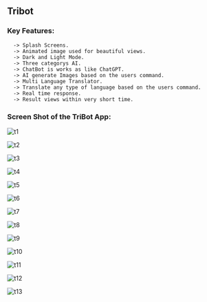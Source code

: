 ## Tribot
### Key Features: 
      -> Splash Screens.
      -> Animated image used for beautiful views.
      -> Dark and Light Mode.
      -> Three categorys AI.
      -> ChatBot is works as like ChatGPT.
      -> AI generate Images based on the users command.
      -> Multi Language Translator.
      -> Translate any type of language based on the users command.
      -> Real time response.
      -> Result views within very short time.

### Screen Shot of the TriBot App: 
    
![t1](https://github.com/shahriar00/TriBot/assets/70763173/fa62f13e-5319-4114-a332-1f2cdcc92ba9)

![t2](https://github.com/shahriar00/TriBot/assets/70763173/9e458518-0d4e-400c-91af-ef98aee215a0)

![t3](https://github.com/shahriar00/TriBot/assets/70763173/dffdb52c-05af-4469-83ce-953db8b84fa2)

![t4](https://github.com/shahriar00/TriBot/assets/70763173/537ef193-fc82-432b-8149-243c868d96f0)

![t5](https://github.com/shahriar00/TriBot/assets/70763173/05e12e34-bc84-4268-8db1-77d8a5c34f8f)

![t6](https://github.com/shahriar00/TriBot/assets/70763173/d7acb95b-9476-4872-9a68-8ff7a12fc8e4)

![t7](https://github.com/shahriar00/TriBot/assets/70763173/123ed4e9-be90-42fc-a281-0518b346f3d8)

![t8](https://github.com/shahriar00/TriBot/assets/70763173/dcbd7111-2cb6-472f-b941-5687c735f2b5)

![t9](https://github.com/shahriar00/TriBot/assets/70763173/abb5c8b8-36a0-4405-9ba6-7cc00e753853)

![t10](https://github.com/shahriar00/TriBot/assets/70763173/b610a6cb-5f37-43dd-8d82-a974ae568afc)

![t11](https://github.com/shahriar00/TriBot/assets/70763173/be58a931-ed7a-498a-9318-dc28a8cd2fee)

![t12](https://github.com/shahriar00/TriBot/assets/70763173/d19db0c2-2121-438d-8a9e-3549e470edf6)

![t13](https://github.com/shahriar00/TriBot/assets/70763173/8c227540-56be-4713-8221-19ea57d5dd7d)








